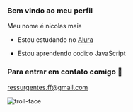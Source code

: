 ### Bem vindo ao meu perfil

Meu nome é nicolas maia

- Estou estudando no [Alura](https://www.alura.com.br)

- Estou aprendendo codico JavaScript

### Para entrar em contato comigo 📧
ressurgentes.ff@gmail.com

![troll-face](https://github.com/Maia2008/Maia2008/assets/170836814/fd0cbb75-2ab6-44df-9278-9a4073d8ea51)
